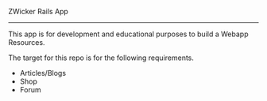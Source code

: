 ZWicker Rails App
******  *********

This app is for development and educational purposes to build a Webapp Resources.

The target for this repo is for the following requirements.

  * Articles/Blogs
  * Shop
  * Forum

  
